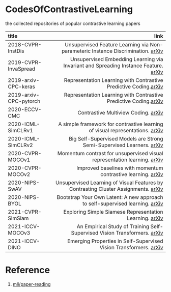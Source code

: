 # CodesOfContrastiveLearning
the collected repositories of popular contrastive learning papers

|title|link|
|:----|----:|
|2018-CVPR-InstDis|Unsupervised Feature Learning via Non-parameteric Instance Discrimination. [arXiv](https://arxiv.org/pdf/1805.01978.pdf)|
|2019-CVPR-InvaSpread|Unsupervised Embedding Learning via Invariant and Spreading Instance Feature. [arXiv](https://arxiv.org/abs/1904.03436)|
|2019-arxiv-CPC-keras|Representation Learning with Contrastive Predictive Coding.[arXiv](https://arxiv.org/abs/1807.03748)|
|2019-arxiv-CPC-pytorch|Representation Learning with Contrastive Predictive Coding.[arXiv](https://arxiv.org/abs/1807.03748)|
|2020-ECCV-CMC|Contrastive Multiview Coding. [arXiv](http://arxiv.org/abs/1906.05849)|
|2020-ICML-SimCLRv1|A simple framework for contrastive learning of visual representations. [arXiv](https://arxiv.org/abs/2002.05709)|
|2020-ICML-SimCLRv2|Big Self-Supervised Models are Strong Semi-Supervised Learners. [arXiv](https://arxiv.org/abs/2006.10029)|
|2020-CVPR-MOCOv1|Momentum contrast for unsupervised visual representation learning. [arXiv](https://arxiv.org/abs/1911.05722)|
|2020-CVPR-MOCOv2|Improved baselines with momentum contrastive learning. [arXiv](https://arxiv.org/abs/2003.04297)|
|2020-NIPS-SwAV|Unsupervised Learning of Visual Features by Contrasting Cluster Assignments. [arXiv](https://arxiv.org/abs/2006.09882)|
|2020-NIPS-BYOL|Bootstrap Your Own Latent: A new approach to self-supervised learning. [arXiv](https://arxiv.org/abs/2006.07733)|
|2021-CVPR-SimSiam|Exploring Simple Siamese Representation Learning. [arXiv](https://arxiv.org/abs/2011.10566)|
|2021-ICCV-MOCOv3|An Empirical Study of Training Self-Supervised Vision Transformers. [arXiv](https://arxiv.org/abs/2104.02057)|
|2021-ICCV-DINO|Emerging Properties in Self-Supervised Vision Transformers. [arXiv](https://arxiv.org/abs/2104.14294)|

# Reference

1. [mli/paper-reading](https://github.com/mli/paper-reading)
